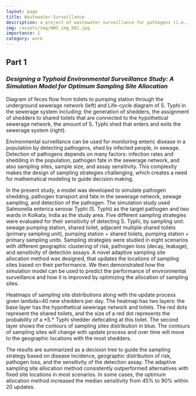 ```yaml
---
layout: page
title: Wastewater Surveillance
description: a project of wastewater surveillance for pathogens (i.e., SARS-CoV-2, *S.* Typhi)
img: /assets/img/WWS_img_001.jpg
importance: 1
category: work
---
```


## Part 1
### *Designing a Typhoid Environmental Surveillance Study: A Simulation Model for Optimum Sampling Site Allocation*

<div class="row justify-content-sm-center">
    <div class="col-sm-6 mt-3 mt-md-0">
        <img class="img-fluid rounded z-depth-1" src="{{ '/assets/img/WWS_Figure2.jpg' | relative_url }}" alt="" title="SaniPath Conceptual Diagram"/>
    </div>
    <div class="col-sm-8 mt-3 mt-md-0">
        <img class="img-fluid rounded z-depth-1" src="{{ '/assets/img/WWS_Figure3.jpg' | relative_url }}" alt="" title="Fecal Microbes Transfer Network"/>
    </div>
</div>
<div class="caption">
    Diagram of feces flow from toilets to pumping station through the underground sewerage network (left) and Life-cycle diagram of S. Typhi in the sewerage system including: the generation of shedders, the assignment of shedders to shared toilets that are connected to the hypothetical sewerage network, the amount of S. Typhi shed that enters and exits the sewerage system (right).
</div>

Environmental surveillance can be used for monitoring enteric disease in a population by detecting pathogens, shed by infected people, in sewage. Detection of pathogens depends on many factors: infection rates and shedding in the population, pathogen fate in the sewerage network, and also sampling sites, sample size, and assay sensitivity. This complexity makes the design of sampling strategies challenging, which creates a need for mathematical modeling to guide decision making.

In the present study, a model was developed to simulate pathogen shedding, pathogen transport and fate in the sewerage network, sewage sampling, and detection of the pathogen. The simulation study used Salmonella enterica serovar Typhi (S. Typhi) as the target pathogen and two wards in Kolkata, India as the study area. Five different sampling strategies were evaluated for their sensitivity of detecting S. Typhi, by sampling unit: sewage pumping station, shared toilet, adjacent multiple shared toilets (primary sampling unit), pumping station + shared toilets, pumping station + primary sampling units. Sampling strategies were studied in eight scenarios with different geographic clustering of risk, pathogen loss (decay, leakage), and sensitivity of detection assays. A novel adaptive sampling site allocation method was designed, that updates the locations of sampling sites based on their performance. We then demonstrated how the simulation model can be used to predict the performance of environmental surveillance and how it is improved by optimizing the allocation of sampling sites.

<div class="row">
    <div class="col-sm mt-3 mt-md-0">
        <img class="img-fluid rounded z-depth-1" src="{{ '/assets/img/WWS_Figure1.jpeg' | relative_url }}" alt="" title="Adaptive Sampling Allocation"/>
    </div>
</div>
<div class="caption">
    Heatmaps of sampling site distributions along with the update process given lambda=40 new shedders per day. The heatmap has two layers: the base layer has the hypothetical sewerage network and toilets. The red dots represent the shared toilets, and the size of a red dot represents the probability of a *S.* Typhi shedder defecating at this toilet. The second layer shows the contours of sampling sites distribution in blue. The contours of sampling sites will change with update process and over time will move to the geographic locations with the most shedders.
</div>

The results are summarized as a decision tree to guide the sampling strategy based on disease incidence, geographic distribution of risk, pathogen loss, and the sensitivity of the detection assay. The adaptive sampling site allocation method consistently outperformed alternatives with fixed site locations in most scenarios. In some cases, the optimum allocation method increased the median sensitivity from 45% to 90% within 20 updates.
